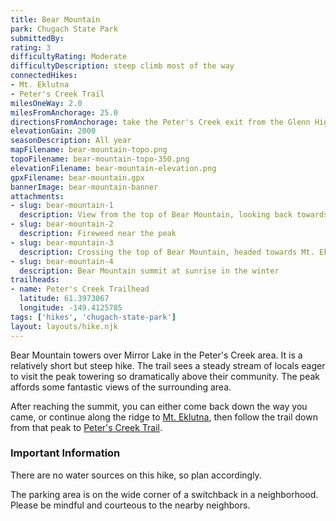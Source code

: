```yaml
---
title: Bear Mountain
park: Chugach State Park
submittedBy: 
rating: 3
difficultyRating: Moderate
difficultyDescription: steep climb most of the way
connectedHikes:
- Mt. Eklutna
- Peter's Creek Trail
milesOneWay: 2.0
milesFromAnchorage: 25.0
directionsFromAnchorage: take the Peter's Creek exit from the Glenn Highway
elevationGain: 2000
seasonDescription: All year
mapFilename: bear-mountain-topo.png
topoFilename: bear-mountain-topo-350.png
elevationFilename: bear-mountain-elevation.png
gpxFilename: bear-mountain.gpx
bannerImage: bear-mountain-banner
attachments:
- slug: bear-mountain-1
  description: View from the top of Bear Mountain, looking back towards Chugiak / Peter's Creek
- slug: bear-mountain-2
  description: Fireweed near the peak
- slug: bear-mountain-3
  description: Crossing the top of Bear Mountain, headed towards Mt. Eklutna
- slug: bear-mountain-4
  description: Bear Mountain summit at sunrise in the winter
trailheads:
- name: Peter's Creek Trailhead
  latitude: 61.3973067
  longitude: -149.4125785
tags: ['hikes', 'chugach-state-park']
layout: layouts/hike.njk
---
```

Bear Mountain towers over Mirror Lake in the Peter's Creek area. It is a relatively short but steep hike. The trail sees a steady stream of locals eager to visit the peak towering so dramatically above their community. The peak affords some fantastic views of the surrounding area.

After reaching the summit, you can either come back down the way you came, or continue along the ridge to [Mt. Eklutna](./mt-eklutna), then follow the trail down from that peak to [Peter's Creek Trail](./peters-creek-trail).

### Important Information

There are no water sources on this hike, so plan accordingly.

The parking area is on the wide corner of a switchback in a neighborhood. Please be mindful and courteous to the nearby neighbors.
